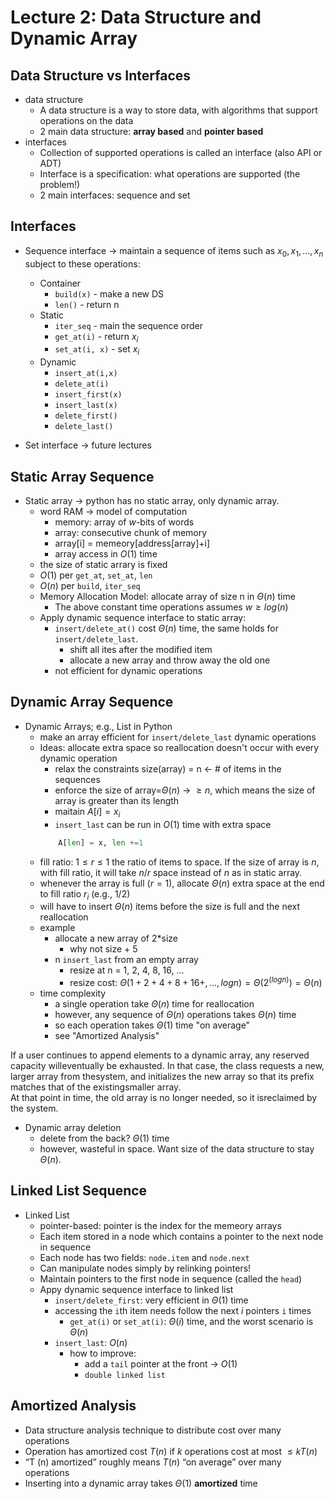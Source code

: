 # Lecture 2: Data Structure and Dynamic Array

## Data Structure vs Interfaces
- data structure 
    - A data structure is a way to store data, with algorithms that support operations on the data
    - 2 main data structure: **array based** and **pointer based**
- interfaces
    - Collection of supported operations is called an interface (also API or ADT)
    - Interface is a specification: what operations are supported (the problem!)
    - 2 main interfaces: sequence and set

## Interfaces

- Sequence interface -> maintain a sequence of items such as $x_0, x_1, ..., x_n$ subject to these operations:
    - Container
        - `build(x)` - make a new DS
        - `len()` - return n
    - Static
        - `iter_seq` - main the sequence order
        - `get_at(i)` - return $x_i$
        - `set_at(i, x)` - set $x_i$
    - Dynamic
        - `insert_at(i,x)` 
        - `delete_at(i)`
        - `insert_first(x)`
        - `insert_last(x)`
        - `delete_first()`
        - `delete_last()`


- Set interface -> future lectures

## Static Array Sequence
- Static array -> python has no static array, only dynamic array.
    - word RAM -> model of computation
        - memory: array of $w$-bits of words
        - array: consecutive chunk of memory
        - array[i] = memeory[address[array]+i]
        - array access in $O(1)$ time
    - the size of static arrary is fixed
    - $O(1)$ per `get_at`, `set_at`, `len`
    - $O(n)$ per `build`, `iter_seq`
    - Memory Allocation Model: allocate array of size n in $\Theta (n)$ time
        - The above constant time operations assumes $w \ge log(n)$
    - Apply dynamic sequence interface to static array:
        - `insert/delete_at()` cost $\Theta(n)$ time, the same holds for `insert/delete_last`.
            - shift all ites after the modified item
            - allocate a new array and throw away the old one
        - not efficient for dynamic operations


## Dynamic Array Sequence
- Dynamic Arrays; e.g., List in Python
    - make an array efficient for `insert/delete_last` dynamic operations
    - Ideas: allocate extra space so reallocation doesn't occur with every dynamic operation
        - relax the constraints size(array) = n <- # of items in the sequences
        - enforce the size of array=$\Theta (n)$ -> $\ge n$, which means the size of array is greater than its length
        - maitain $A[i] = x_i$
        - `insert_last` can be run in $O(1)$ time with extra space 
        ``` python
            A[len] = x, len +=1
        ```
    - fill ratio: $1 \le r \le 1$ the ratio of items to space. If the size of array is $n$, with fill ratio, it will take $n/r$ space instead of $n$ as in static array.
    - whenever the array is full ($r=1$), allocate $\Theta(n)$ extra space at the end to fill ratio $r_i$ (e.g., 1/2)
    - will have to insert $\Theta(n)$ items before the size is full and the next reallocation
    - example
        - allocate a new array of 2*size
            - why not size + 5
        - n `insert_last` from an empty array
            - resize at n = 1, 2, 4, 8, 16, ...
            - resize cost: $\Theta(1+2+4+8+16+,..., logn) = \Theta(2^(logn)) = \Theta(n)$
    - time complexity
        - a single operation take $\Theta(n)$ time for reallocation
        - however, any sequence of $\Theta(n)$ operations takes $\Theta(n)$ time
        - so each operation takes $\Theta(1)$ time "on average"
        - see "Amortized Analysis"

If  a  user  continues  to  append  elements  to  a  dynamic array,  any  reserved  capacity  willeventually be exhausted. 
In that case, the class requests a new, larger array from thesystem, and initializes the new array so that its prefix matches that of the existingsmaller  array.   
At that  point  in  time,  the  old  array  is  no  longer  needed,  so  it  isreclaimed by the system.

- Dynamic array deletion
    - delete from the back? $\Theta(1)$ time 
    - however, wasteful in space. Want size of the data structure to stay $\Theta(n)$.

## Linked List Sequence
- Linked List
    - pointer-based: pointer is the index for the memeory arrays
    - Each item stored in a node which contains a pointer to the next node in sequence 
    - Each node has two fields: `node.item` and `node.next`
    - Can manipulate nodes simply by relinking pointers!
    - Maintain pointers to the first node in sequence (called the `head`)
    - Appy dynamic sequence interface to linked list
        - `insert/delete_first`: very efficient in $\Theta(1)$ time
        - accessing the `i`th item needs follow the next $i$ pointers `i` times
            - `get_at(i)` or `set_at(i)`: $\Theta(i)$ time, and the worst scenario is $\Theta(n)$
        - `insert_last`: $O(n)$
            - how to improve: 
                - add a `tail` pointer at the front -> $O(1)$
                - `double linked list`

## Amortized Analysis
- Data structure analysis technique to distribute cost over many operations
- Operation has amortized cost $T (n)$ if $k$ operations cost at most $≤ kT (n)$ 
- “T (n) amortized” roughly means $T (n)$ “on average” over many operations 
- Inserting into a dynamic array takes $Θ(1)$ **amortized** time

